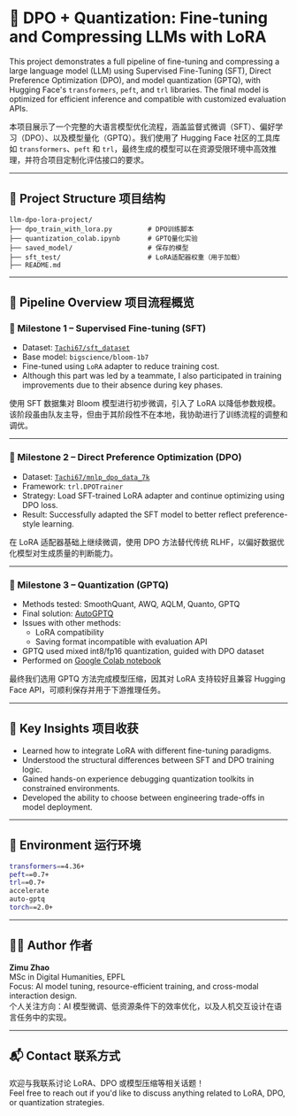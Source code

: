 # 🔧 DPO + Quantization: Fine-tuning and Compressing LLMs with LoRA

This project demonstrates a full pipeline of fine-tuning and compressing a large language model (LLM) using Supervised Fine-Tuning (SFT), Direct Preference Optimization (DPO), and model quantization (GPTQ), with Hugging Face's `transformers`, `peft`, and `trl` libraries. The final model is optimized for efficient inference and compatible with customized evaluation APIs.

本项目展示了一个完整的大语言模型优化流程，涵盖监督式微调（SFT）、偏好学习（DPO）、以及模型量化（GPTQ）。我们使用了 Hugging Face 社区的工具库如 `transformers`、`peft` 和 `trl`，最终生成的模型可以在资源受限环境中高效推理，并符合项目定制化评估接口的要求。

---

## 📌 Project Structure 项目结构

```
llm-dpo-lora-project/
├── dpo_train_with_lora.py         # DPO训练脚本
├── quantization_colab.ipynb       # GPTQ量化实验
├── saved_model/                   # 保存的模型
├── sft_test/                      # LoRA适配器权重（用于加载）
├── README.md
```

---

## 🚀 Pipeline Overview 项目流程概览

### 🔹 Milestone 1 – Supervised Fine-tuning (SFT)

- Dataset: [`Tachi67/sft_dataset`](https://huggingface.co/datasets/Tachi67/sft_dataset)
- Base model: `bigscience/bloom-1b7`
- Fine-tuned using `LoRA` adapter to reduce training cost.
- Although this part was led by a teammate, I also participated in training improvements due to their absence during key phases.

使用 SFT 数据集对 Bloom 模型进行初步微调，引入了 LoRA 以降低参数规模。该阶段虽由队友主导，但由于其阶段性不在本地，我协助进行了训练流程的调整和调优。

---

### 🔹 Milestone 2 – Direct Preference Optimization (DPO)

- Dataset: [`Tachi67/mnlp_dpo_data_7k`](https://huggingface.co/datasets/Tachi67/mnlp_dpo_data_7k)
- Framework: `trl.DPOTrainer`
- Strategy: Load SFT-trained LoRA adapter and continue optimizing using DPO loss.
- Result: Successfully adapted the SFT model to better reflect preference-style learning.

在 LoRA 适配器基础上继续微调，使用 DPO 方法替代传统 RLHF，以偏好数据优化模型对生成质量的判断能力。

---

### 🔹 Milestone 3 – Quantization (GPTQ)

- Methods tested: SmoothQuant, AWQ, AQLM, Quanto, GPTQ
- Final solution: [AutoGPTQ](https://github.com/PanQiWei/AutoGPTQ)  
- Issues with other methods:
  - LoRA compatibility
  - Saving format incompatible with evaluation API
- GPTQ used mixed int8/fp16 quantization, guided with DPO dataset
- Performed on [Google Colab notebook](https://colab.research.google.com/drive/1_TIrmuKOFhuRRiTWN94iLKUFu6ZX4ceb?usp=sharing)

最终我们选用 GPTQ 方法完成模型压缩，因其对 LoRA 支持较好且兼容 Hugging Face API，可顺利保存并用于下游推理任务。

---

## 🧠 Key Insights 项目收获

- Learned how to integrate LoRA with different fine-tuning paradigms.
- Understood the structural differences between SFT and DPO training logic.
- Gained hands-on experience debugging quantization toolkits in constrained environments.
- Developed the ability to choose between engineering trade-offs in model deployment.

---

## 🤖 Environment 运行环境

```bash
transformers==4.36+
peft==0.7+
trl==0.7+
accelerate
auto-gptq
torch==2.0+
```

---

## 👩‍💻 Author 作者

**Zimu Zhao**  
MSc in Digital Humanities, EPFL  
Focus: AI model tuning, resource-efficient training, and cross-modal interaction design.  
个人关注方向：AI 模型微调、低资源条件下的效率优化，以及人机交互设计在语言任务中的实现。

---

## 📬 Contact 联系方式

欢迎与我联系讨论 LoRA、DPO 或模型压缩等相关话题！  
Feel free to reach out if you'd like to discuss anything related to LoRA, DPO, or quantization strategies.
